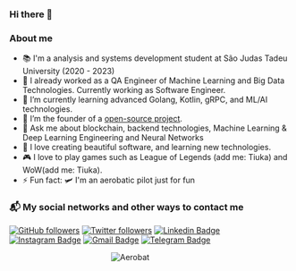 ### Hi there 👋


### About me

- 📚 I'm a analysis and systems development student at São Judas Tadeu University (2020 - 2023)
- 🔭 I already worked as a QA Engineer of Machine Learning and Big Data Technologies. Currently working as Software Engineer. 
- 💚 I’m currently learning advanced Golang, Kotlin, gRPC, and ML/AI technologies.
- 👯 I’m the founder of a [open-source project](https://github.com/aerodata-brazil).
- 💬 Ask me about blockchain, backend technologies, Machine Learning & Deep Learning Engineering and Neural Networks
- 🤖 I love creating beautiful software, and learning new technologies.
- 🎮 I love to play games such as League of Legends (add me: Tiuka) and WoW(add me: Tiuka).
- ⚡ Fun fact: 🛩️ I'm an aerobatic pilot just for fun




### 📬 My social networks and other ways to contact me
[![GitHub followers](https://img.shields.io/github/followers/duquedotdev.svg?style=social&label=Follow&maxAge=2592000)](https://github.com/duquedotdev?tab=followers)
[![Twitter followers](https://img.shields.io/twitter/follow/duquedotdev.svg?style=social&label=Follow)](https://twitter.com/duquedotdev)
[![Linkedin Badge](https://img.shields.io/badge/-LinkedIn-blue?style=flat-square&logo=Linkedin&logoColor=white&link=https://www.linkedin.com/in/duquedotdev/)](https://www.linkedin.com/in/duquedotdev/)
[![Instagram Badge](https://img.shields.io/badge/-Instagram-C13584?style=flat-square&labelColor=C13584&logo=instagram&logoColor=white&link=https://www.instagram.com/duquedotdev/)](https://www.instagram.com/duquedotdev/)
[![Gmail Badge](https://img.shields.io/badge/-Gmail-c14438?style=flat-square&logo=Gmail&logoColor=white&link=mailto:felipe@duque.dev)](mailto:felipe@duque.dev)
[![Telegram Badge](https://img.shields.io/badge/-Telegram-blue?style=flat-quare&logo=Telegram&logoColor=white&link=https://telegram.org/)](https://t.me/duquedotdev)

&emsp;&emsp;&emsp;&emsp;&emsp;&emsp;&emsp;&emsp;&emsp;&emsp;&emsp;&emsp;&emsp;![Aerobat](https://media.giphy.com/media/TcDab1G3qOhW0/giphy.gif)



